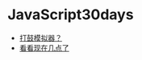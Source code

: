 # JavaScript30days
- [打鼓模拟器？](https://github.com/cyy942465/JavaScript30days/tree/main/01-JavaScriptDrumKit)
- [看看现在几点了](https://github.com/cyy942465/JavaScript30days/tree/main/02-JSandCSSBlock)
